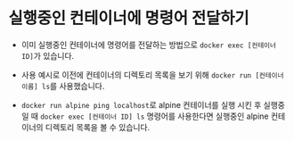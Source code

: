 # 실행중인 컨테이너에 명령어 전달하기

- 이미 실행중인 컨테이너에 명령어를 전달하는 방법으로 `docker exec [컨테이너 ID]`가 있습니다.

- 사용 예시로 이전에 컨테이너의 디렉토리 목록을 보기 위해 `docker run [컨테이너 이름] ls`를 사용했습니다.

- `docker run alpine ping localhost`로 alpine 컨테이너를 실행 시킨 후 실행중일 때 `docker exec [컨테이너 ID] ls` 명령어를 사용한다면 실행중인 alpine 컨테이너의 디렉토리 목록을 볼 수 있습니다.
